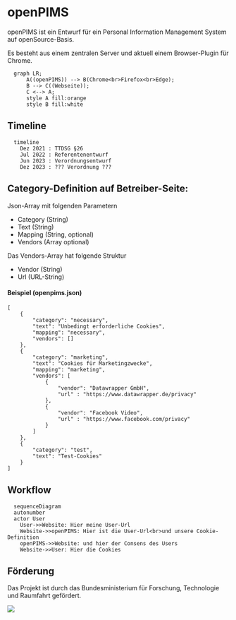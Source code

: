 # openPIMS

openPIMS ist ein Entwurf für ein Personal Information Management System auf openSource-Basis.

Es besteht aus einem zentralen Server und aktuell einem Browser-Plugin für Chrome.

```mermaid
  graph LR;
      A((openPIMS)) --> B(Chrome<br>Firefox<br>Edge);
      B --> C((Webseite));
      C <--> A;
      style A fill:orange
      style B fill:white
```

## Timeline
```mermaid
  timeline
    Dez 2021 : TTDSG §26
    Jul 2022 : Referentenentwurf
    Jun 2023 : Verordnungsentwurf
    Dez 2023 : ??? Verordnung ???
```  

## Category-Definition auf Betreiber-Seite:
Json-Array mit folgenden Parametern

- Category (String)
- Text (String)
- Mapping (String, optional)
- Vendors (Array optional)

Das Vendors-Array hat folgende Struktur
- Vendor (String)
- Url (URL-String)

#### Beispiel (openpims.json)

    [
        {
            "category": "necessary",
            "text": "Unbedingt erforderliche Cookies",
            "mapping": "necessary",
            "vendors": []
        },
        {
            "category": "marketing",
            "text": "Cookies für Marketingzwecke",
            "mapping": "marketing",
            "vendors": [
                {
                    "vendor": "Datawrapper GmbH",
                    "url" : "https://www.datawrapper.de/privacy"
                },
                {
                    "vendor": "Facebook Video",
                    "url" : "https://www.facebook.com/privacy"
                }
            ]
        },
        {
            "category": "test",
            "text": "Test-Cookies"
        }
    ]

## Workflow
```mermaid
  sequenceDiagram
  autonumber
  actor User
    User->>Website: Hier meine User-Url
    Website->>openPIMS: Hier ist die User-Url<br>und unsere Cookie-Definition
    openPIMS->>Website: und hier der Consens des Users
    Website->>User: Hier die Cookies
```

## Förderung
Das Projekt ist durch das Bundesministerium für Forschung, Technologie und Raumfahrt gefördert.

![](https://www.prototypefund.de/uploads/sponsors/BMBF_Logo-dark.svg)
